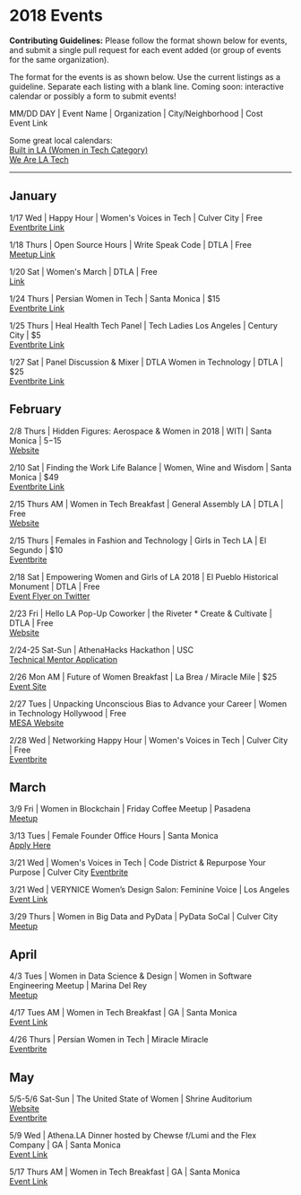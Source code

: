 # 2018 Events  

**Contributing Guidelines:** Please follow the format shown below for events, and submit a single pull request for each event added (or group of events for the same organization).

The format for the events is as shown below. Use the current listings as a guideline. Separate each listing with a blank line. Coming soon: interactive calendar or possibly a form to submit events!

MM/DD DAY | Event Name | Organization | City/Neighborhood | Cost  
Event Link

Some great local calendars:  
[Built in LA (Women in Tech Category)](https://www.builtinla.com/events?f[0]=cats%3A125)  
[We Are LA Tech](http://wearelatech.com/calendar/)  

<hr>

## January  
1/17 Wed | Happy Hour | Women's Voices in Tech | Culver City | Free  
[Eventbrite Link](https://www.eventbrite.com/e/womens-voices-in-tech-happy-hour-with-special-guest-cassie-betts-tickets-41340952903)

1/18 Thurs | Open Source Hours | Write Speak Code | DTLA | Free  
[Meetup Link](https://www.meetup.com/Write-Speak-Code-Los-Angeles/events/246028489/)

1/20 Sat | Women's March | DTLA | Free  
[Link](http://womensmarchla.org/)

1/24 Thurs | Persian Women in Tech | Santa Monica | $15  
[Eventbrite Link](https://www.eventbrite.com/e/persian-women-in-tech-la-january-2018-tickets-41501425882?aff=ehomecard)

1/25 Thurs | Heal Health Tech Panel | Tech Ladies Los Angeles | Century City | $5  
[Eventbrite Link](https://www.eventbrite.com/e/tech-ladies-los-angeles-x-heal-health-tech-panel-tickets-41514531080)

1/27 Sat | Panel Discussion & Mixer | DTLA Women in Technology | DTLA | $25  
[Eventbrite Link](https://www.eventbrite.com/e/dtla-women-in-technology-panel-discussion-mixer-tickets-40135689929?aff=erellivmlt)


## February  

2/8 Thurs | Hidden Figures: Aerospace & Women in 2018 | WITI | Santa Monica | $5-$15  
[Website](https://www.witi.com/networks/losangeles/events/3268/Hidden-Figures:-Aerospace-&-Women-in-2018/)  

2/10 Sat | Finding the Work Life Balance | Women, Wine and Wisdom | Santa Monica | $49  
[Eventbrite Link](https://www.eventbrite.com/e/women-wine-and-wisdom-finding-the-work-life-balance-tickets-40800115243?aff=BiLA)  

2/15 Thurs AM | Women in Tech Breakfast | General Assembly LA | DTLA | Free  
[Website](https://generalassemb.ly/education/women-in-tech-breakfast/los-angeles/45083)  

2/15 Thurs | Females in Fashion and Technology | Girls in Tech LA | El Segundo | $10  
[Eventbrite](https://www.eventbrite.com/e/techstyle-girls-in-tech-present-females-in-fashion-technology-tickets-41533617167)  

2/18 Sat | Empowering Women and Girls of LA 2018 | El Pueblo Historical Monument | DTLA | Free  
[Event Flyer on Twitter](https://twitter.com/pwnerchelsea/status/951142487690588160)

2/23 Fri | Hello LA Pop-Up Coworker | the Riveter * Create & Cultivate | DTLA | Free  
[Website](http://info.theriveter.co/lalaunch_popup22318)  

2/24-25 Sat-Sun | AthenaHacks Hackathon | USC  
[Technical Mentor Application](https://projectathena.typeform.com/to/pOXci5)  

2/26 Mon AM | Future of Women Breakfast | La Brea / Miracle Mile | $25  
[Event Site](https://futureofwomenlabreakfast.splashthat.com/)  

2/27 Tues | Unpacking Unconscious Bias to Advance your Career | Women in Technology Hollywood | Free  
[MESA Website](http://www.mesalliance.org/conferences/smart-content-west-2018?page=with-workshop)  

2/28 Wed | Networking Happy Hour | Women's Voices in Tech | Culver City | Free  
[Eventbrite](https://www.eventbrite.com/e/womens-voices-in-tech-happy-hour-tickets-42591806239?aff=es2)  


## March
3/9 Fri | Women in Blockchain | Friday Coffee Meetup | Pasadena  
[Meetup](https://www.meetup.com/Innovation-friday-coffee-meetup/events/247972737/)  

3/13 Tues | Female Founder Office Hours | Santa Monica  
[Apply Here](https://www.femalefounder.org/join-us-los-angeles)

3/21 Wed | Women's Voices in Tech |  Code District & Repurpose Your Purpose | Culver City   [Eventbrite](https://www.eventbrite.com/e/womens-voices-in-tech-happy-hour-tickets-43730148050?aff=efbeventtix)  

3/21 Wed | VERYNICE Women’s Design Salon: Feminine Voice  | Los Angeles  
[Event Link](https://generalassemb.ly/education/verynice-women-s-design-salon-feminine-voice)  

3/29 Thurs | Women in Big Data and PyData | PyData SoCal | Culver City  
[Meetup](https://www.meetup.com/PyData-SoCal/events/247536114/)  


## April
4/3 Tues | Women in Data Science & Design | Women in Software Engineering Meetup | Marina Del Rey  
[Meetup](https://www.meetup.com/Women-in-Software-Engineering/events/248777647/)

4/17 Tues AM | Women in Tech Breakfast | GA | Santa Monica  
[Event Link](https://generalassemb.ly/education/women-in-tech-breakfast/los-angeles/46271)  

4/26 Thurs | Persian Women in Tech | Miracle Miracle  
[Eventbrite](https://www.eventbrite.com/e/persian-women-in-tech-la-april-2018-tickets-44561778479?aff=es2)  


## May
5/5-5/6 Sat-Sun | The United State of Women | Shrine Auditorium  
[Website](https://www.theunitedstateofwomen.org/)  
[Eventbrite](https://www.eventbrite.com/e/the-2018-united-state-of-women-summit-tickets-43620792966?aff=website)  

5/9 Wed | Athena.LA Dinner hosted by Chewse f/Lumi and the Flex Company | GA | Santa Monica  
[Event Link](https://generalassemb.ly/education/athenala-dinner-hosted-by-chewse-featuring-lumi-the-flex-company/los-angeles/50086)  

5/17 Thurs AM | Women in Tech Breakfast | GA | Santa Monica  
[Event Link](https://generalassemb.ly/education/women-in-tech-breakfast/los-angeles/49570)  
